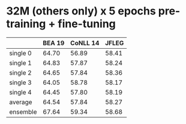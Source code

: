 # 32M (others only) x 5 epochs pre-training + fine-tuning

| | BEA 19 | CoNLL 14 | JFLEG |
| --- | --- | --- | --- |
| single 0 | 64.70 | 56.89 | 58.41 |
| single 1 | 64.83 | 57.87 | 58.24 |
| single 2 | 64.65 | 57.84 | 58.36 |
| single 3 | 64.05 | 58.78 | 58.17 |
| single 4 | 64.45 | 57.80 | 58.19 |
| average  | 64.54 | 57.84 | 58.27 |
| ensemble | 67.64 | 59.34 | 58.68 |

